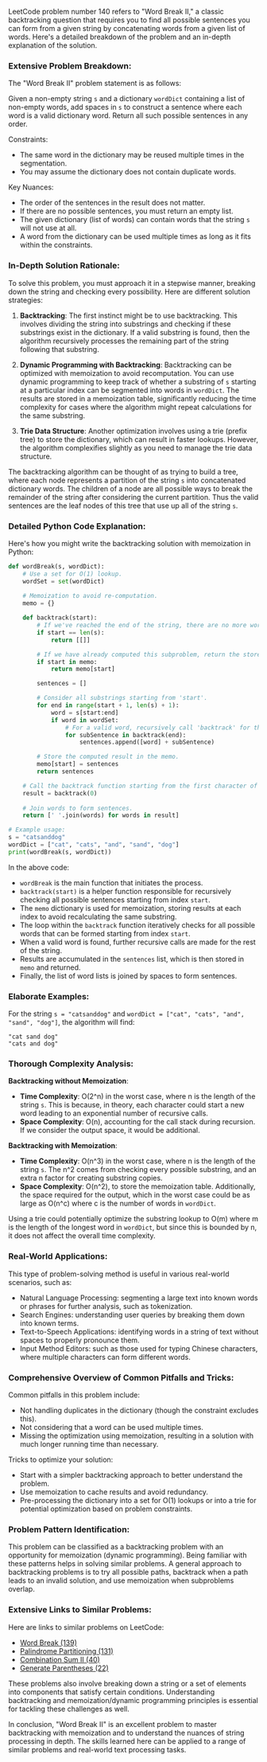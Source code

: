 LeetCode problem number 140 refers to "Word Break II," a classic backtracking question that requires you to find all possible sentences you can form from a given string by concatenating words from a given list of words. Here's a detailed breakdown of the problem and an in-depth explanation of the solution.

### Extensive Problem Breakdown:

The "Word Break II" problem statement is as follows:

Given a non-empty string `s` and a dictionary `wordDict` containing a list of non-empty words, add spaces in `s` to construct a sentence where each word is a valid dictionary word. Return all such possible sentences in any order.

Constraints:
- The same word in the dictionary may be reused multiple times in the segmentation.
- You may assume the dictionary does not contain duplicate words.

Key Nuances:
- The order of the sentences in the result does not matter.
- If there are no possible sentences, you must return an empty list.
- The given dictionary (list of words) can contain words that the string `s` will not use at all.
- A word from the dictionary can be used multiple times as long as it fits within the constraints.

### In-Depth Solution Rationale:

To solve this problem, you must approach it in a stepwise manner, breaking down the string and checking every possibility. Here are different solution strategies:

1. **Backtracking**:
   The first instinct might be to use backtracking. This involves dividing the string into substrings and checking if these substrings exist in the dictionary. If a valid substring is found, then the algorithm recursively processes the remaining part of the string following that substring.

2. **Dynamic Programming with Backtracking**:
   Backtracking can be optimized with memoization to avoid recomputation. You can use dynamic programming to keep track of whether a substring of `s` starting at a particular index can be segmented into words in `wordDict`. The results are stored in a memoization table, significantly reducing the time complexity for cases where the algorithm might repeat calculations for the same substring.

3. **Trie Data Structure**:
   Another optimization involves using a trie (prefix tree) to store the dictionary, which can result in faster lookups. However, the algorithm complexifies slightly as you need to manage the trie data structure.

The backtracking algorithm can be thought of as trying to build a tree, where each node represents a partition of the string `s` into concatenated dictionary words. The children of a node are all possible ways to break the remainder of the string after considering the current partition. Thus the valid sentences are the leaf nodes of this tree that use up all of the string `s`.

### Detailed Python Code Explanation:

Here's how you might write the backtracking solution with memoization in Python:

```python
def wordBreak(s, wordDict):
    # Use a set for O(1) lookup.
    wordSet = set(wordDict)
    
    # Memoization to avoid re-computation.
    memo = {}

    def backtrack(start):
        # If we've reached the end of the string, there are no more words to check.
        if start == len(s):
            return [[]]

        # If we have already computed this subproblem, return the stored result.
        if start in memo:
            return memo[start]

        sentences = []

        # Consider all substrings starting from 'start'.
        for end in range(start + 1, len(s) + 1):
            word = s[start:end]
            if word in wordSet:
                # For a valid word, recursively call 'backtrack' for the remaining string.
                for subSentence in backtrack(end):
                    sentences.append([word] + subSentence)

        # Store the computed result in the memo.
        memo[start] = sentences
        return sentences

    # Call the backtrack function starting from the first character of the string.
    result = backtrack(0)
    
    # Join words to form sentences.
    return [' '.join(words) for words in result]

# Example usage:
s = "catsanddog"
wordDict = ["cat", "cats", "and", "sand", "dog"]
print(wordBreak(s, wordDict))
```

In the above code:

- `wordBreak` is the main function that initiates the process.
- `backtrack(start)` is a helper function responsible for recursively checking all possible sentences starting from index `start`.
- The `memo` dictionary is used for memoization, storing results at each index to avoid recalculating the same substring.
- The loop within the `backtrack` function iteratively checks for all possible words that can be formed starting from index `start`.
- When a valid word is found, further recursive calls are made for the rest of the string.
- Results are accumulated in the `sentences` list, which is then stored in `memo` and returned.
- Finally, the list of word lists is joined by spaces to form sentences.

### Elaborate Examples:

For the string `s = "catsanddog"` and `wordDict = ["cat", "cats", "and", "sand", "dog"]`, the algorithm will find:
```
"cat sand dog"
"cats and dog"
```

### Thorough Complexity Analysis:

**Backtracking without Memoization**:
- **Time Complexity**: O(2^n) in the worst case, where n is the length of the string `s`. This is because, in theory, each character could start a new word leading to an exponential number of recursive calls.
- **Space Complexity**: O(n), accounting for the call stack during recursion. If we consider the output space, it would be additional.

**Backtracking with Memoization**:
- **Time Complexity**: O(n^3) in the worst case, where n is the length of the string `s`. The n^2 comes from checking every possible substring, and an extra n factor for creating substring copies.
- **Space Complexity**: O(n^2), to store the memoization table. Additionally, the space required for the output, which in the worst case could be as large as O(n^c) where c is the number of words in `wordDict`.

Using a trie could potentially optimize the substring lookup to O(m) where m is the length of the longest word in `wordDict`, but since this is bounded by n, it does not affect the overall time complexity.

### Real-World Applications:

This type of problem-solving method is useful in various real-world scenarios, such as:

- Natural Language Processing: segmenting a large text into known words or phrases for further analysis, such as tokenization.
- Search Engines: understanding user queries by breaking them down into known terms.
- Text-to-Speech Applications: identifying words in a string of text without spaces to properly pronounce them.
- Input Method Editors: such as those used for typing Chinese characters, where multiple characters can form different words.

### Comprehensive Overview of Common Pitfalls and Tricks:

Common pitfalls in this problem include:
- Not handling duplicates in the dictionary (though the constraint excludes this).
- Not considering that a word can be used multiple times.
- Missing the optimization using memoization, resulting in a solution with much longer running time than necessary.

Tricks to optimize your solution:
- Start with a simpler backtracking approach to better understand the problem.
- Use memoization to cache results and avoid redundancy.
- Pre-processing the dictionary into a set for O(1) lookups or into a trie for potential optimization based on problem constraints.

### Problem Pattern Identification:

This problem can be classified as a backtracking problem with an opportunity for memoization (dynamic programming). Being familiar with these patterns helps in solving similar problems. A general approach to backtracking problems is to try all possible paths, backtrack when a path leads to an invalid solution, and use memoization when subproblems overlap.

### Extensive Links to Similar Problems:

Here are links to similar problems on LeetCode:
- [Word Break (139)](https://leetcode.com/problems/word-break/)
- [Palindrome Partitioning (131)](https://leetcode.com/problems/palindrome-partitioning/)
- [Combination Sum II (40)](https://leetcode.com/problems/combination-sum-ii/)
- [Generate Parentheses (22)](https://leetcode.com/problems/generate-parentheses/)

These problems also involve breaking down a string or a set of elements into components that satisfy certain conditions. Understanding backtracking and memoization/dynamic programming principles is essential for tackling these challenges as well.

In conclusion, "Word Break II" is an excellent problem to master backtracking with memoization and to understand the nuances of string processing in depth. The skills learned here can be applied to a range of similar problems and real-world text processing tasks.